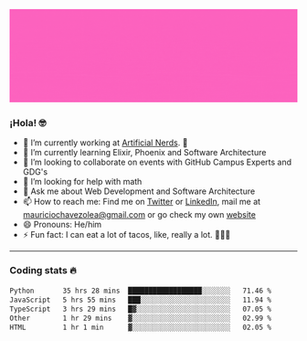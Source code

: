 ![Banner](banner.gif)

### ¡Hola! 🤓

- 🔭 I’m currently working at [Artificial Nerds](https://nerds.ai/). 🤖
- 🌱 I’m currently learning Elixir, Phoenix and Software Architecture
- 👯 I’m looking to collaborate on events with GitHub Campus Experts and GDG's
- 🤔 I’m looking for help with math
- 💬 Ask me about Web Development and Software Architecture
- 📫 How to reach me: Find me on [Twitter](https://twitter.com/ultr4nerd) or [LinkedIn](https://www.linkedin.com/in/mauricio-chávez-olea-4b46b7147/), mail me at [mauriciochavezolea@gmail.com](mailto:mauriciochavezolea@gmail.com) or go check my own [website](mauriciochavez.surge.sh)
- 😄 Pronouns: He/him
- ⚡ Fun fact: I can eat a lot of tacos, like, really a lot. 🌮🌮🌮

---

### Coding stats 🔥

<!--START_SECTION:waka-->
```text
Python       35 hrs 28 mins  ██████████████████░░░░░░░   71.46 % 
JavaScript   5 hrs 55 mins   ███░░░░░░░░░░░░░░░░░░░░░░   11.94 % 
TypeScript   3 hrs 29 mins   █▓░░░░░░░░░░░░░░░░░░░░░░░   07.05 % 
Other        1 hr 29 mins    ▓░░░░░░░░░░░░░░░░░░░░░░░░   02.99 % 
HTML         1 hr 1 min      ▓░░░░░░░░░░░░░░░░░░░░░░░░   02.05 % 
```
<!--END_SECTION:waka-->
